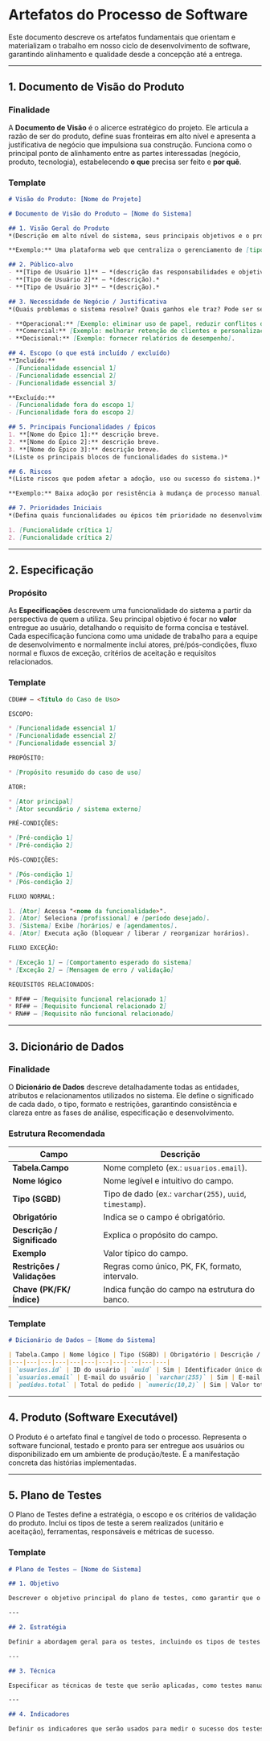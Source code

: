 # Artefatos do Processo de Software

Este documento descreve os artefatos fundamentais que orientam e materializam o trabalho em nosso ciclo de desenvolvimento de software, garantindo alinhamento e qualidade desde a concepção até a entrega.

---

## 1. Documento de Visão do Produto

### Finalidade

A **Documento de Visão** é o alicerce estratégico do projeto. Ele articula a razão de ser do produto, define suas fronteiras em alto nível e apresenta a justificativa de negócio que impulsiona sua construção. Funciona como o principal ponto de alinhamento entre as partes interessadas (negócio, produto, tecnologia), estabelecendo **o que** precisa ser feito e **por quê**.

### Template

```markdown
# Visão do Produto: [Nome do Projeto]

# Documento de Visão do Produto — [Nome do Sistema]

## 1. Visão Geral do Produto
*(Descrição em alto nível do sistema, seus principais objetivos e o problema que resolve. Destaque o diferencial ou propósito central.)*  

**Exemplo:** Uma plataforma web que centraliza o gerenciamento de [tipo de negócio], incluindo cadastro de entidades principais, configuração de serviços, agenda, histórico e controle de status.

## 2. Público-alvo
- **[Tipo de Usuário 1]** — *(descrição das responsabilidades e objetivos deste ator dentro do sistema).*  
- **[Tipo de Usuário 2]** — *(descrição).*  
- **[Tipo de Usuário 3]** — *(descrição).*  

## 3. Necessidade de Negócio / Justificativa
*(Quais problemas o sistema resolve? Quais ganhos ele traz? Pode ser separado em dimensões como Operacional, Comercial, Decisional, etc.)*  

- **Operacional:** [Exemplo: eliminar uso de papel, reduzir conflitos de horário].  
- **Comercial:** [Exemplo: melhorar retenção de clientes e personalização de atendimento].  
- **Decisional:** [Exemplo: fornecer relatórios de desempenho].  

## 4. Escopo (o que está incluído / excluído)
**Incluído:**  
- [Funcionalidade essencial 1]  
- [Funcionalidade essencial 2]  
- [Funcionalidade essencial 3]  

**Excluído:**  
- [Funcionalidade fora do escopo 1]  
- [Funcionalidade fora do escopo 2]  

## 5. Principais Funcionalidades / Épicos
1. **[Nome do Épico 1]:** descrição breve.  
2. **[Nome do Épico 2]:** descrição breve.  
3. **[Nome do Épico 3]:** descrição breve.  
*(Liste os principais blocos de funcionalidades do sistema.)*  

## 6. Riscos
*(Liste riscos que podem afetar a adoção, uso ou sucesso do sistema.)*  

**Exemplo:** Baixa adoção por resistência à mudança de processo manual.  

## 7. Prioridades Iniciais
*(Defina quais funcionalidades ou épicos têm prioridade no desenvolvimento inicial.)*  

1. [Funcionalidade crítica 1]  
2. [Funcionalidade crítica 2]  

```

---

## 2. Especificação

### Propósito

As **Especificações** descrevem uma funcionalidade do sistema a partir da perspectiva de quem a utiliza. Seu principal objetivo é focar no **valor** entregue ao usuário, detalhando o requisito de forma concisa e testável. Cada especificação funciona como uma unidade de trabalho para a equipe de desenvolvimento e normalmente inclui atores, pré/pós-condições, fluxo normal e fluxos de exceção, critérios de aceitação e requisitos relacionados.

### Template

```markdown
CDU## — <Título do Caso de Uso>

ESCOPO:

* [Funcionalidade essencial 1]
* [Funcionalidade essencial 2]
* [Funcionalidade essencial 3]

PROPÓSITO:

* [Propósito resumido do caso de uso]

ATOR:

* [Ator principal]
* [Ator secundário / sistema externo]

PRÉ-CONDIÇÕES:

* [Pré-condição 1]
* [Pré-condição 2]

PÓS-CONDIÇÕES:

* [Pós-condição 1]
* [Pós-condição 2]

FLUXO NORMAL:

1. [Ator] Acessa "<nome da funcionalidade>".
2. [Ator] Seleciona [profissional] e [período desejado].
3. [Sistema] Exibe [horários] e [agendamentos].
4. [Ator] Executa ação (bloquear / liberar / reorganizar horários).

FLUXO EXCEÇÃO:

* [Exceção 1] — [Comportamento esperado do sistema]
* [Exceção 2] — [Mensagem de erro / validação]

REQUISITOS RELACIONADOS:

* RF## — [Requisito funcional relacionado 1]
* RF## — [Requisito funcional relacionado 2]
* RN## — [Requisito não funcional relacionado]
```

---

## 3. Dicionário de Dados

### Finalidade

O **Dicionário de Dados** descreve detalhadamente todas as entidades, atributos e relacionamentos utilizados no sistema. Ele define o significado de cada dado, o tipo, formato e restrições, garantindo consistência e clareza entre as fases de análise, especificação e desenvolvimento.

### Estrutura Recomendada

| Campo                       | Descrição                                                          |
| --------------------------- | ------------------------------------------------------------------ |
| **Tabela.Campo**            | Nome completo (ex.: `usuarios.email`).                             |
| **Nome lógico**             | Nome legível e intuitivo do campo.                                 |
| **Tipo (SGBD)**             | Tipo de dado (ex.: `varchar(255)`, `uuid`, `timestamp`).           |
| **Obrigatório**             | Indica se o campo é obrigatório.                                   |
| **Descrição / Significado** | Explica o propósito do campo.                                      |
| **Exemplo**                 | Valor típico do campo.                                             |
| **Restrições / Validações** | Regras como único, PK, FK, formato, intervalo.                     |
| **Chave (PK/FK/Índice)**    | Indica função do campo na estrutura do banco.                      |

### Template

```markdown
# Dicionário de Dados — [Nome do Sistema]

| Tabela.Campo | Nome lógico | Tipo (SGBD) | Obrigatório | Descrição / Significado | Exemplo | Restrições / Validações | Chave (PK/FK/Índice) |
|---|---|---|---|---|---|---|---|---|---|---|
| `usuarios.id` | ID do usuário | `uuid` | Sim | Identificador único do usuário | `3fa85f64-5717-4562-b3fc-2c963f66afa6` | PK, não nulo | PK |
| `usuarios.email` | E-mail do usuário | `varchar(255)` | Sim | E-mail para login e contato | `joao@example.com` | único, formato email | Índice único |
| `pedidos.total` | Total do pedido | `numeric(10,2)` | Sim | Valor total do pedido | `149.90` | >=0 | — |
```

---

## 4. Produto (Software Executável)

O Produto é o artefato final e tangível de todo o processo. Representa o software funcional, testado e pronto para ser entregue aos usuários ou disponibilizado em um ambiente de produção/teste. É a manifestação concreta das histórias implementadas.

---

## 5. Plano de Testes

O Plano de Testes define a estratégia, o escopo e os critérios de validação do produto. Inclui os tipos de teste a serem realizados (unitário e aceitação), ferramentas, responsáveis e métricas de sucesso.

### Template

```markdown
# Plano de Testes — [Nome do Sistema]

## 1. Objetivo

Descrever o objetivo principal do plano de testes, como garantir que o sistema ou aplicação atenda aos requisitos e especificações definidas, validando a qualidade e funcionalidade do produto.

---

## 2. Estratégia

Definir a abordagem geral para os testes, incluindo os tipos de testes que serão realizados (como testes de funcionalidade, de desempenho, de segurança, etc.) e como os testes serão distribuídos ao longo do ciclo de vida do desenvolvimento.

---

## 3. Técnica

Especificar as técnicas de teste que serão aplicadas, como testes manuais, automação de testes, testes exploratórios, etc. Incluir também os métodos que serão utilizados para garantir a cobertura de testes eficiente.

---

## 4. Indicadores

Definir os indicadores que serão usados para medir o sucesso dos testes, como taxa de defeitos encontrados, cobertura de código, tempo de execução de testes, entre outros. Estes indicadores ajudarão a avaliar a qualidade do processo de testes e a efetividade das atividades realizadas.
```
